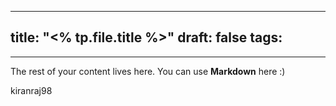
---
title: "<% tp.file.title %>"
draft: false
tags:
  -
- - - 




  
 
The rest of your content lives here. You can use **Markdown** here :)

kiranraj98
